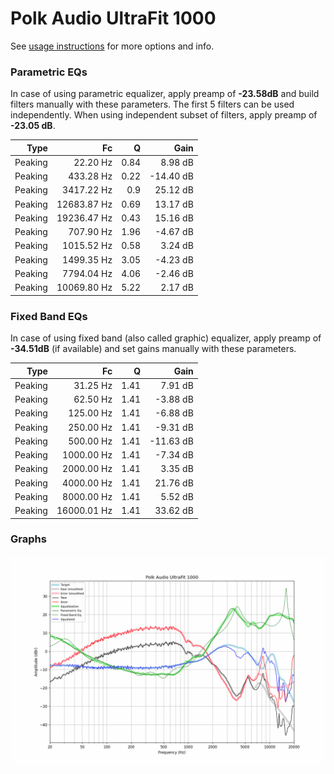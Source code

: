 # Polk Audio UltraFit 1000
See [usage instructions](https://github.com/jaakkopasanen/AutoEq#usage) for more options and info.

### Parametric EQs
In case of using parametric equalizer, apply preamp of **-23.58dB** and build filters manually
with these parameters. The first 5 filters can be used independently.
When using independent subset of filters, apply preamp of **-23.05 dB**.

| Type    | Fc          |    Q | Gain      |
|--------:|------------:|-----:|----------:|
| Peaking | 22.20 Hz    | 0.84 | 8.98 dB   |
| Peaking | 433.28 Hz   | 0.22 | -14.40 dB |
| Peaking | 3417.22 Hz  | 0.9  | 25.12 dB  |
| Peaking | 12683.87 Hz | 0.69 | 13.17 dB  |
| Peaking | 19236.47 Hz | 0.43 | 15.16 dB  |
| Peaking | 707.90 Hz   | 1.96 | -4.67 dB  |
| Peaking | 1015.52 Hz  | 0.58 | 3.24 dB   |
| Peaking | 1499.35 Hz  | 3.05 | -4.23 dB  |
| Peaking | 7794.04 Hz  | 4.06 | -2.46 dB  |
| Peaking | 10069.80 Hz | 5.22 | 2.17 dB   |

### Fixed Band EQs
In case of using fixed band (also called graphic) equalizer, apply preamp of **-34.51dB**
(if available) and set gains manually with these parameters.

| Type    | Fc          |    Q | Gain      |
|--------:|------------:|-----:|----------:|
| Peaking | 31.25 Hz    | 1.41 | 7.91 dB   |
| Peaking | 62.50 Hz    | 1.41 | -3.88 dB  |
| Peaking | 125.00 Hz   | 1.41 | -6.88 dB  |
| Peaking | 250.00 Hz   | 1.41 | -9.31 dB  |
| Peaking | 500.00 Hz   | 1.41 | -11.63 dB |
| Peaking | 1000.00 Hz  | 1.41 | -7.34 dB  |
| Peaking | 2000.00 Hz  | 1.41 | 3.35 dB   |
| Peaking | 4000.00 Hz  | 1.41 | 21.76 dB  |
| Peaking | 8000.00 Hz  | 1.41 | 5.52 dB   |
| Peaking | 16000.01 Hz | 1.41 | 33.62 dB  |

### Graphs
![](./Polk%20Audio%20UltraFit%201000.png)